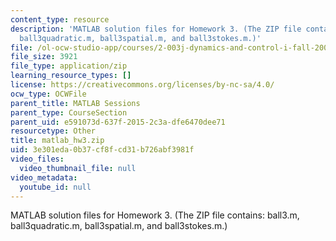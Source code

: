 ```yaml
---
content_type: resource
description: 'MATLAB solution files for Homework 3. (The ZIP file contains: ball3.m,
  ball3quadratic.m, ball3spatial.m, and ball3stokes.m.)'
file: /ol-ocw-studio-app/courses/2-003j-dynamics-and-control-i-fall-2007/3e301eda0b37cf8fcd31b726abf3981f_matlab_hw3.zip
file_size: 3921
file_type: application/zip
learning_resource_types: []
license: https://creativecommons.org/licenses/by-nc-sa/4.0/
ocw_type: OCWFile
parent_title: MATLAB Sessions
parent_type: CourseSection
parent_uid: e591073d-637f-2015-2c3a-dfe6470dee71
resourcetype: Other
title: matlab_hw3.zip
uid: 3e301eda-0b37-cf8f-cd31-b726abf3981f
video_files:
  video_thumbnail_file: null
video_metadata:
  youtube_id: null
---
```

MATLAB solution files for Homework 3. (The ZIP file contains: ball3.m, ball3quadratic.m, ball3spatial.m, and ball3stokes.m.)
